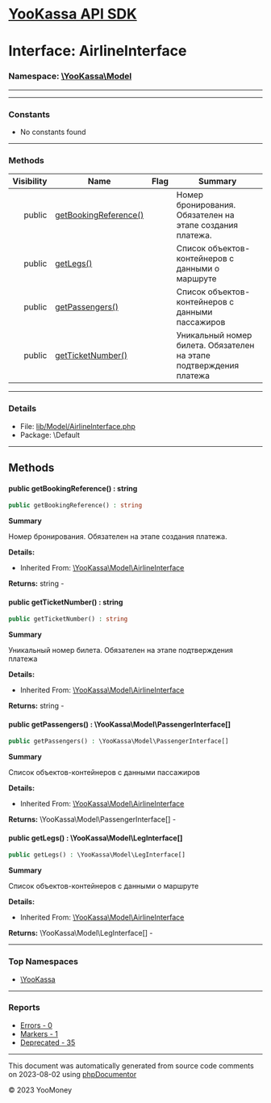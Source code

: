 # [YooKassa API SDK](../home.md)

# Interface: AirlineInterface
### Namespace: [\YooKassa\Model](../namespaces/yookassa-model.md)
---
---
### Constants
* No constants found

---
### Methods
| Visibility | Name | Flag | Summary |
| ----------:| ---- | ---- | ------- |
| public | [getBookingReference()](YooKassa-Model-AirlineInterface.md#method_getBookingReference) |  | Номер бронирования. Обязателен на этапе создания платежа. |
| public | [getLegs()](YooKassa-Model-AirlineInterface.md#method_getLegs) |  | Список объектов-контейнеров с данными о маршруте |
| public | [getPassengers()](YooKassa-Model-AirlineInterface.md#method_getPassengers) |  | Список объектов-контейнеров с данными пассажиров |
| public | [getTicketNumber()](YooKassa-Model-AirlineInterface.md#method_getTicketNumber) |  | Уникальный номер билета. Обязателен на этапе подтверждения платежа |

---
### Details
* File: [lib/Model/AirlineInterface.php](../../lib/Model/AirlineInterface.php)
* Package: \Default

---
## Methods
<a name="method_getBookingReference" class="anchor"></a>
#### public getBookingReference() : string

```php
public getBookingReference() : string
```

**Summary**

Номер бронирования. Обязателен на этапе создания платежа.

**Details:**
* Inherited From: [\YooKassa\Model\AirlineInterface](YooKassa-Model-AirlineInterface.md)

**Returns:** string - 


<a name="method_getTicketNumber" class="anchor"></a>
#### public getTicketNumber() : string

```php
public getTicketNumber() : string
```

**Summary**

Уникальный номер билета. Обязателен на этапе подтверждения платежа

**Details:**
* Inherited From: [\YooKassa\Model\AirlineInterface](YooKassa-Model-AirlineInterface.md)

**Returns:** string - 


<a name="method_getPassengers" class="anchor"></a>
#### public getPassengers() : \YooKassa\Model\PassengerInterface[]

```php
public getPassengers() : \YooKassa\Model\PassengerInterface[]
```

**Summary**

Список объектов-контейнеров с данными пассажиров

**Details:**
* Inherited From: [\YooKassa\Model\AirlineInterface](YooKassa-Model-AirlineInterface.md)

**Returns:** \YooKassa\Model\PassengerInterface[] - 


<a name="method_getLegs" class="anchor"></a>
#### public getLegs() : \YooKassa\Model\LegInterface[]

```php
public getLegs() : \YooKassa\Model\LegInterface[]
```

**Summary**

Список объектов-контейнеров с данными о маршруте

**Details:**
* Inherited From: [\YooKassa\Model\AirlineInterface](YooKassa-Model-AirlineInterface.md)

**Returns:** \YooKassa\Model\LegInterface[] - 




---

### Top Namespaces

* [\YooKassa](../namespaces/yookassa.md)

---

### Reports
* [Errors - 0](../reports/errors.md)
* [Markers - 1](../reports/markers.md)
* [Deprecated - 35](../reports/deprecated.md)

---

This document was automatically generated from source code comments on 2023-08-02 using [phpDocumentor](http://www.phpdoc.org/)

&copy; 2023 YooMoney